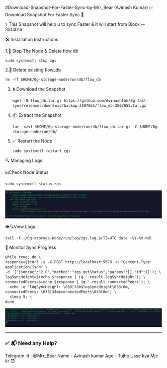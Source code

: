   #Download-Snapshot-For-Faster-Sync-by-Mrr_Bear (Avinash Kumar)
📈 Download Snapshot For Faster Sync 🚀

⚕️ This Snapshot will help u to sync Faster & it will start from Block -- 3514016

🛠️ Installation Instructions

1.🔴 Stop The Node & Delete flow db

    sudo systemctl stop zgs 
2.🧹 Delete existing flow_db

    rm -rf $HOME/0g-storage-node/run/db/flow_db

3. ⬇️ Download the Snapshot

       wget -O flow_db.tar.gz https://github.com/Avinashtok/0g-fast-sync/releases/download/backup-3507655/flow_db-3507655.tar.gz

4. 📦 Extract the Snapshot

       tar -xzvf $HOME/0g-storage-node/run/db/flow_db.tar.gz -C $HOME/0g-storage-node/run/db/
   

5. ✅ Restart the Node

       sudo systemctl restart zgs


🔍 Managing Logs
   
☑️Check Node Status
        
    sudo systemctl status zgs

![Snapshot Step](./Screenshot%202025-07-08%20072158.png)

👁️🔍View Logs

    tail -f ~/0g-storage-node/run/log/zgs.log.$(TZ=UTC date +%Y-%m-%d)


    
🧪 Monitor Sync Progress

    while true; do \
    response=$(curl -s -X POST http://localhost:5678 -H "Content-Type: application/json" \
    -d '{"jsonrpc":"2.0","method":"zgs_getStatus","params":[],"id":1}'); \
    logSyncHeight=$(echo $response | jq '.result.logSyncHeight'); \
    connectedPeers=$(echo $response | jq '.result.connectedPeers'); \
      echo -e "logSyncHeight: \033[32m$logSyncHeight\033[0m, connectedPeers: \033[34m$connectedPeers\033[0m"; \
      sleep 5; \
    done

![Download Snapshot](Screenshot%202025-07-08%20072343.png)






---

### ✅ 📬 Need any Help?
Telegram id : @Mrr_Bear
Name - Avinash kumar 
Age - Tujhe Usse kya Mje kr 😈 



    


